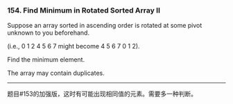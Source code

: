 ### 154. Find Minimum in Rotated Sorted Array II

Suppose an array sorted in ascending order is rotated at some pivot unknown to you beforehand.

(i.e., 0 1 2 4 5 6 7 might become 4 5 6 7 0 1 2).

Find the minimum element.

The array may contain duplicates.

* * *

题目#153的加强版，这时有可能出现相同值的元素。需要多一种判断。


